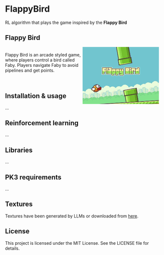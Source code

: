 # FlappyBird
RL algorithm that plays the game inspired by the **Flappy Bird**

## Flappy Bird
<p align="left">
    <img src="./assets/flappy-bird.jpeg" width="250" align="right">
    <br/>
    Flappy Bird is an arcade styled game, where players control a bird called Faby. Players navigate Faby to avoid pipelines and get points.
    <br/>
    <br/>
    <br/>
</p>

## Installation & usage
...

## Reinforcement learning
...

## Libraries
...

## PK3 requirements
...

## Textures
Textures have been generated by LLMs or downloaded from <a href="https://www.spriters-resource.com/mobile/flappybird/asset/59894/">here</a>.

## License
This project is licensed under the MIT License. See the LICENSE file for details.
